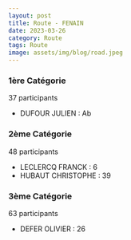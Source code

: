 ```yaml
---
layout: post
title: Route - FENAIN
date: 2023-03-26
category: Route
tags: Route
image: assets/img/blog/road.jpeg
---
```


### 1ère Catégorie
37 participants
- DUFOUR JULIEN : Ab

### 2ème Catégorie
48 participants
- LECLERCQ FRANCK : 6
- HUBAUT CHRISTOPHE : 39

### 3ème Catégorie
63 participants
- DEFER OLIVIER : 26
